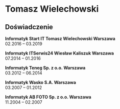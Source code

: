 # Tomasz Wielechowski

## Doświadczenie
**Informatyk Start IT Tomasz Wielechowski Warszawa**\
02.2016 – 03.2019

**Informatyk ITSerwis24 Wiesław Kaliszuk Warszawa**\
07.2014 – 01.2016

**Informatyk Teneg Sp. z o.o. Warszawa**\
03.2012 – 06.2014

**Informatyk Wasko S.A. Warszawa**\
03.2007 – 01.2012

**Informatyk AB FOTO Sp. z o.o. Warszawa**\
11.2004 – 02.2007
